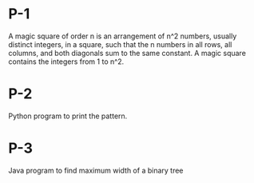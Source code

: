 # P-1
A magic square of order n is an arrangement of n^2 numbers, usually distinct integers, in a square, such that the n numbers in all rows, all columns, and both diagonals sum to the same constant. A magic square contains the integers from 1 to n^2.

# P-2
Python program to print the pattern.

# P-3
Java program to find maximum width of a binary tree
